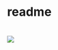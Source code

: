# readme
# <a href="https://www.steamidfinder.com/lookup/76561199035956098/"><img src="https://www.steamidfinder.com/signature/76561199035956098.png" /></a>
